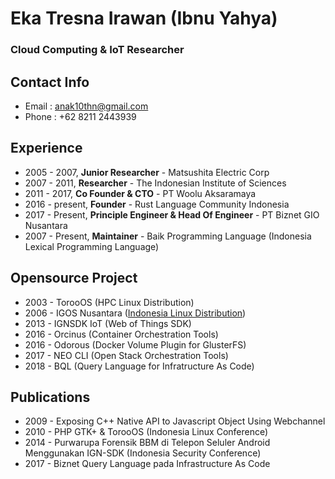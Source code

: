 # Eka Tresna Irawan (Ibnu Yahya) 
### Cloud Computing & IoT Researcher

## Contact Info
* Email : anak10thn@gmail.com
* Phone : +62 8211 2443939

## Experience
* 2005 - 2007, **Junior Researcher** - Matsushita Electric Corp
* 2007 - 2011, **Researcher** - The Indonesian Institute of Sciences
* 2011 - 2017, **Co Founder & CTO** - PT Woolu Aksaramaya
* 2016 - present, **Founder** - Rust Language Community Indonesia
* 2017 - Present, **Principle Engineer & Head Of Engineer** - PT Biznet GIO Nusantara
* 2007 - Present, **Maintainer** - Baik Programming Language (Indonesia Lexical Programming Language)

## Opensource Project
* 2003 - TorooOS (HPC Linux Distribution)
* 2006 - IGOS Nusantara ([Indonesia Linux Distribution](https://fedoraproject.org/wiki/List_of_Fedora_remixes#IGOS_Nusantara_.28IGN.29))
* 2013 - IGNSDK IoT (Web of Things SDK)
* 2016 - Orcinus (Container Orchestration Tools)
* 2016 - Odorous (Docker Volume Plugin for GlusterFS)
* 2017 - NEO CLI (Open Stack Orchestration Tools)
* 2018 - BQL (Query Language for Infratructure As Code)

## Publications
* 2009 - Exposing  C++  Native  API  to  Javascript  Object  Using  Webchannel 
* 2010 - PHP  GTK+  &  TorooOS  (Indonesia  Linux  Conference)
* 2014 - Purwarupa  Forensik  BBM  di  Telepon  Seluler  Android  Menggunakan  IGN-SDK  (Indonesia  Security  Conference)
* 2017 - Biznet Query Language pada Infrastructure As Code
